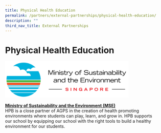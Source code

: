 ```yaml
---
title: Physical Health Education
permalink: /partners/external-partnerships/physical-health-education/
description: ""
third_nav_title: External Partnerships
---
```

Physical Health Education
========================

<img src="/images/Partners/External/MSE_logo.png"  
style="width:80%">

<a href="https://www.mse.gov.sg/" target=_blank>**Ministry of Sustainability and the Environment (MSE)**</a>
<br>
HPB is a close partner of AGPS in the creation of health promoting environments where students can play, learn, and grow in. HPB supports our school by equipping our school with the right tools to build a healthy environment for our students.